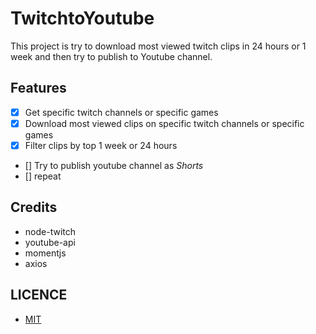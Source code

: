 # <strong> TwitchtoYoutube </strong>

This project is try to download most viewed twitch clips in 24 hours or 1 week and then try to publish to Youtube channel.

## Features
-   [x] Get specific twitch channels or specific games
-   [x] Download most viewed clips on specific twitch channels or specific games
-   [x] Filter clips by top 1 week or 24 hours
-   [] Try to publish youtube channel as _Shorts_
-   [] repeat

## Credits

- node-twitch
- youtube-api
- momentjs
- axios

## LICENCE

- [MIT](https://github.com/deeppaz/TwitchtoYoutube/blob/main/LICENSE)